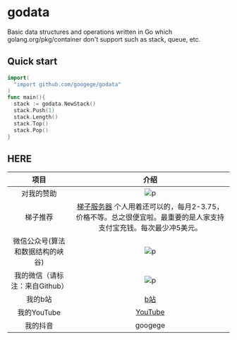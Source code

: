 # godata
Basic data structures and operations written in Go which  golang.org/pkg/container don't support such as stack, queue, etc.
## Quick start
```go
import(
  "import github.com/googege/godata"
)
func main(){
  stack := godata.NewStack()
  stack.Push(1)
  stack.Length()
  stack.Top()
  stack.Pop()
}

```
## HERE
|项目|介绍|
|:---:|:---:|
|对我的赞助|![p](https://raw.githubusercontent.com/basicExploration/Demos/master/donate.png)|
|梯子推荐|[梯子服务器](https://app.cloudcone.com/?ref=2525) 个人用着还可以的，每月2-3.75，价格不等。总之很便宜啦。最重要的是人家支持支付宝充钱。每次最少冲5美元。|
|微信公众号(算法和数据结构的峡谷)|![p](https://raw.githubusercontent.com/googege/GOFamily/master/joinUsW.jpg)|
|我的微信（请标注：来自Github）|![p](https://raw.githubusercontent.com/googege/GOFamily/master/me.jpeg)|
|我的b站|[b站](https://space.bilibili.com/23170151)|
|我的YouTube|[YouTube](https://www.youtube.com/channel/UCM_-pFgD_HZDGD0yxfzguRQ?view_as=subscriber)|
|我的抖音|googege|
